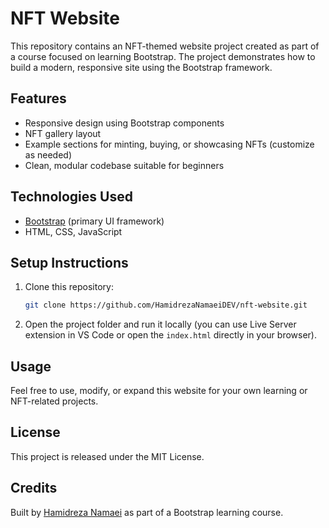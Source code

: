 # NFT Website

This repository contains an NFT-themed website project created as part of a course focused on learning Bootstrap. The project demonstrates how to build a modern, responsive site using the Bootstrap framework.

## Features

- Responsive design using Bootstrap components
- NFT gallery layout
- Example sections for minting, buying, or showcasing NFTs (customize as needed)
- Clean, modular codebase suitable for beginners

## Technologies Used

- [Bootstrap](https://getbootstrap.com/) (primary UI framework)
- HTML, CSS, JavaScript

## Setup Instructions

1. Clone this repository:
    ```bash
    git clone https://github.com/HamidrezaNamaeiDEV/nft-website.git
    ```
2. Open the project folder and run it locally (you can use Live Server extension in VS Code or open the `index.html` directly in your browser).

## Usage

Feel free to use, modify, or expand this website for your own learning or NFT-related projects.

## License

This project is released under the MIT License.

## Credits

Built by [Hamidreza Namaei](https://github.com/HamidrezaNamaeiDEV) as part of a Bootstrap learning course.
